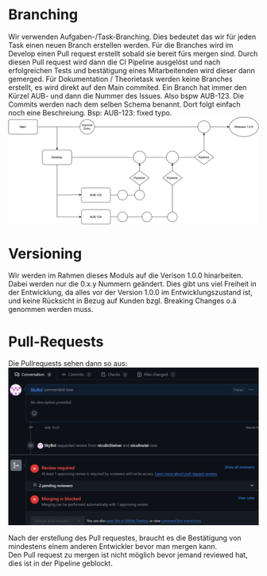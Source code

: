 # Branching
Wir verwenden Aufgaben-/Task-Branching. Dies bedeutet das wir für jeden Task einen neuen Branch erstellen werden. Für die Branches wird im Develop einen Pull request erstellt sobald sie bereit fürs mergen sind. Durch diesen Pull request wird dann die CI Pipeline ausgelöst und nach erfolgreichen Tests und bestätigung eines Mitarbeitenden wird dieser dann gemerged. Für Dokumentation / Theorietask werden keine Branches erstellt, es wird direkt auf den Main commited. Ein Branch hat immer den Kürzel AUB- und dann die Nummer des Issues. Also bspw AUB-123. Die Commits werden nach dem selben Schema benannt. Dort folgt einfach noch eine Beschreiung. Bsp: AUB-123: fixed typo. <br>
![grafik](./img/Branching.jpg)

# Versioning
Wir werden im Rahmen dieses Moduls auf die Verison 1.0.0 hinarbeiten. Dabei werden nur die 0.x.y Nummern geändert. Dies gibt uns viel Freiheit in der Entwicklung, da alles vor der Version 1.0.0 im Entwicklungszustand ist, und keine Rücksicht in Bezug auf Kunden bzgl. Breaking Changes o.ä genommen werden muss.

# Pull-Requests
Die Pullrequests sehen dann so aus: <br>
![Beispiels Bild von Reviewers](./img/reviewers-required.png) <br>

Nach der erstellung des Pull requestes, braucht es die Bestätigung von mindestens einem anderen Entwickler bevor man mergen kann. <br>
Den Pull request zu mergen ist nicht möglich bevor jemand reviewed hat, dies ist in der Pipeline geblockt.

